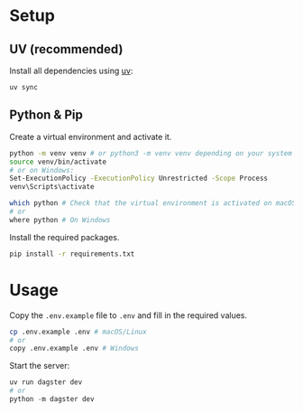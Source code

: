 # Setup

## UV (recommended)

Install all dependencies using [uv](https://docs.astral.sh/uv/):

```
uv sync
```

## Python & Pip

Create a virtual environment and activate it.
```bash
python -m venv venv # or python3 -m venv venv depending on your system
source venv/bin/activate
# or on Windows:
Set-ExecutionPolicy -ExecutionPolicy Unrestricted -Scope Process
venv\Scripts\activate

which python # Check that the virtual environment is activated on macOS/Linux
# or
where python # On Windows
```

Install the required packages.
```bash
pip install -r requirements.txt
```

# Usage

Copy the `.env.example` file to `.env` and fill in the required values.

```bash
cp .env.example .env # macOS/Linux
# or
copy .env.example .env # Windows
```

Start the server:

```python
uv run dagster dev
# or
python -m dagster dev
```

